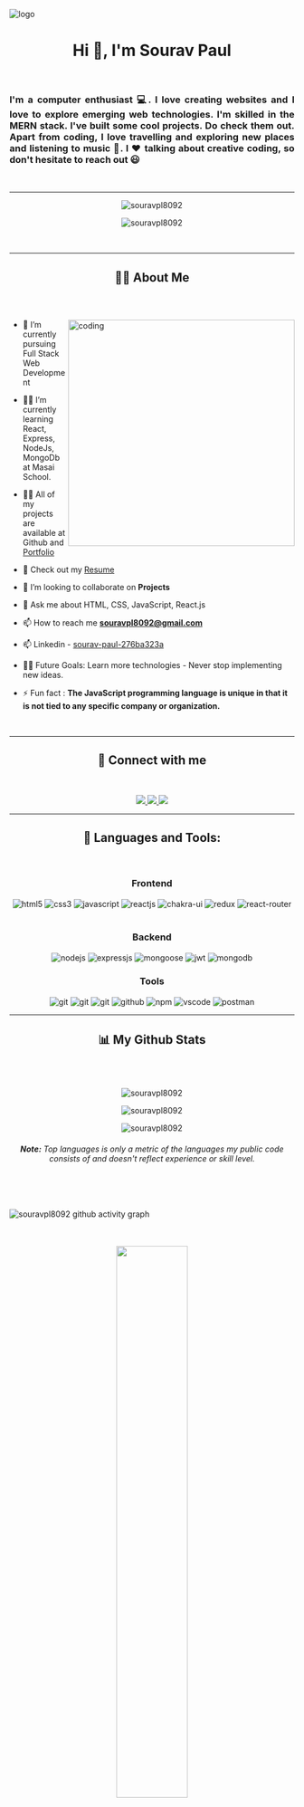 ![logo](https://github.com/souravpl8092/souravpl8092/blob/main/iFull%20stack%20web%20Developer%20(1).png)
<h1 align="center">Hi 👋, I'm Sourav Paul</h1>
<br/>
<h3 align="justify">I'm a computer enthusiast 💻. I love creating websites and I love to explore emerging web technologies. I'm skilled in the MERN stack. I've built some cool projects. Do check them out. Apart from coding, I love travelling and exploring new places and listening to music 🎵. I ♥️ talking about creative coding, so don't hesitate to reach out 😃</h3>
<br/>
<hr/>

<p align="center"> <img src="https://komarev.com/ghpvc/?username=souravpl8092&label=Profile%20views&color=0e75b6&style=flat" alt="souravpl8092" /> </p>
<p align="center"> <img src="https://github-profile-trophy.vercel.app/?username=souravpl8092&column=7" alt="souravpl8092"/> </p>

<br/>
<hr/>
<h2 align="center">🙋‍♂️ About Me</h2>
<br/>

<p align="left"> <a href="https://twitter.com/" target="blank"><img src="https://img.shields.io/twitter/follow/?logo=twitter&style=for-the-badge" alt="" /></a> </p>
<img align="right" alt="coding" width="400" src="https://media0.giphy.com/media/qgQUggAC3Pfv687qPC/giphy.gif">

- 🔭 I’m currently pursuing Full Stack Web Development

- 👨‍💻 I’m currently learning React, Express, NodeJs, MongoDb at Masai School.

- 👨‍💻 All of my projects are available at Github and [Portfolio](https://souravpl8092.github.io/)

- 📄 Check out my [Resume](https://drive.google.com/file/d/1oJRimqmYFWLFSMBbWeLdnjvbHLHIkSub/view?usp=sharing)

- 💞️ I’m looking to collaborate on **Projects**

- 💬 Ask me about HTML, CSS, JavaScript, React.js

- 📫 How to reach me **souravpl8092@gmail.com**

- 📫 Linkedin - [sourav-paul-276ba323a](https://www.linkedin.com/in/sourav-paul-276ba323a/)

- 💪🏼 Future Goals: Learn more technologies - Never stop implementing new ideas.

- ⚡ Fun fact : **The JavaScript programming language is unique in that it is not tied to any specific company or organization.**
<br/>
<hr/>

<h2 align="center">📱 Connect with me</h2>
<br />

<p align="center">
  
   <a href="https://mail.google.com/mail/u/0/#inbox" target="_blank">
    <img src="https://img.shields.io/badge/Gmail-D14836?style=for-the-badge&logo=gmail&logoColor=white" />
    </a>
  
  <a href="https://twitter.com/Souravpl500">
    <img src="https://img.shields.io/badge/Twitter-1DA1F2?style=for-the-badge&logo=twitter&logoColor=white" />
   </a>

<a href="https://www.linkedin.com/in/sourav-paul-276ba323a/">
    <img src="https://img.shields.io/badge/linkedin-%230077B5.svg?&style=for-the-badge&logo=linkedin&logoColor=white" />
</a>
</p>
<hr/>
<h2 align="center">🚀 Languages and Tools:</h2>
<br/>
<div align="center"> 
<div align="center"><h3 align="center">Frontend</h3>
<img src="https://img.shields.io/badge/html5-%23E34F26.svg?style=for-the-badge&logo=html5&logoColor=white" align="center" alt="html5">
<img src = "https://img.shields.io/badge/css3-%231572B6.svg?style=for-the-badge&logo=css3&logoColor=white" align="center" alt="css3">
<img src ="https://img.shields.io/badge/javascript-%23323330.svg?style=for-the-badge&logo=javascript&logoColor=%23F7DF1E" align="center" alt="javascript">
<img src="https://img.shields.io/badge/React-20232A?style=for-the-badge&logo=react&logoColor=61DAFB"  align="center" alt="reactjs" />
<img src = "https://img.shields.io/badge/chakra ui-%234ED1C5.svg?style=for-the-badge&logo=chakraui&logoColor=white" align="center" alt="chakra-ui"/>
<img src="https://img.shields.io/badge/Redux-593D88?style=for-the-badge&logo=redux&logoColor=white"  align="center" alt="redux" />
<img src="https://img.shields.io/badge/React_Router-CA4245?style=for-the-badge&logo=react-router&logoColor=white"  align="center" alt="react-router" />
</div>
 <br/>
  <div align="center"><h3 align="center">Backend</h3> 
<img src="https://img.shields.io/badge/Node.js-339933?style=for-the-badge&logo=nodedotjs&logoColor=white" align="center" alt="nodejs" />
<img src="https://img.shields.io/badge/Express.js-000000?style=for-the-badge&logo=express&logoColor=white" align="center" alt="expressjs"/>
<img src="https://img.shields.io/badge/mongoose-%2300f.svg?style=for-the-badge&logo=fastify&logoColor=white" align="center" alt="mongoose"/>
<img src="https://img.shields.io/badge/JWT-black?style=for-the-badge&logo=JSON%20web%20tokens" align="center" alt="jwt"/>
<img src="https://img.shields.io/badge/MongoDB-4EA94B?style=for-the-badge&logo=mongodb&logoColor=white" align="center" alt="mongodb"/>
 </div>
<div align="center"><h3 align="center">Tools</h3> 
<img src="https://img.shields.io/badge/Git-f44d27?style=for-the-badge&logo=git&logoColor=white"  align="center" alt="git"/>
<img src="https://img.shields.io/badge/netlify-%23000000.svg?style=for-the-badge&logo=netlify&logoColor=#00C7B7" align="center" alt="git"/>
<img src="https://img.shields.io/badge/vercel-%23000000.svg?style=for-the-badge&logo=vercel&logoColor=whit" align="center" alt="git"/>
<img src="https://img.shields.io/badge/GitHub-100000?style=for-the-badge&logo=github&logoColor=white"  align="center" alt="github"/>
<img src = "https://img.shields.io/badge/NPM-%23000000.svg?style=for-the-badge&logo=npm&logoColor=white" align="center" alt="npm">
<img src="https://img.shields.io/badge/Visual%20Studio-5C2D91.svg?style=for-the-badge&logo=visual-studio&logoColor=white"  align="center" alt="vscode"/>
<img src ="https://img.shields.io/badge/Postman-FF6C37?style=for-the-badge&logo=postman&logoColor=white" align="center" alt="postman">
 </div>
</div>
<hr/>
<h2 align="center">📊 My Github Stats</h2>
<br/> 
<br/> 
<div align="center">
<p align="center"> 
<img src="https://github-readme-stats.vercel.app/api/top-langs/?username=souravpl8092&layout=compact&theme=radical" alt="souravpl8092" />
</p>
<p align="center"> 
<img src="https://github-readme-stats.vercel.app/api?username=souravpl8092&show_icons=true&include_all_commits=true&count_private=true&contribs&locale=en&theme=radical" alt="souravpl8092"/>
</p>
<p align="center"> 
<img style="margin: auto;" src="https://github-readme-streak-stats.herokuapp.com?user=souravpl8092&theme=radical" alt="souravpl8092">
</p>
  
<h6 align="center"> <b>Note:</b> Top languages is only a metric of the languages my public code consists of and doesn't reflect experience or skill level.</h6>
</div>
<br>
<br>

![souravpl8092 github activity graph](https://github-readme-activity-graph.cyclic.app/graph?username=souravpl8092&bg_color=0D1117&color=5BCDEC&line=5BCDEC&point=FFFFFF&hide_border=true)

<br>
<br>

<div align="center">
<img src="https://readme-typing-svg.herokuapp.com?font=Architects+Daughter&amp;color=white&amp;size=20&amp;lines=Thanks!+For+Visiting+On+My+Profile!;See+You+Next-Time+Hope+u+like+it...👨🏻‍💻;" style="width: 50%;">
</div>

<img  src="https://raw.githubusercontent.com/Trilokia/Trilokia/379277808c61ef204768a61bbc5d25bc7798ccf1/bottom_header.svg" />
